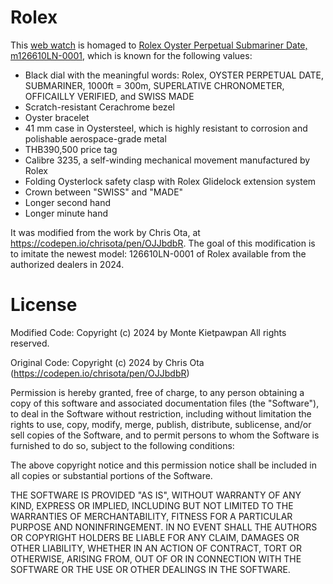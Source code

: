 # Rolex
This [web watch](https://kietpawpan.github.io/Rolex/) is homaged to [Rolex Oyster Perpetual Submariner Date, m126610LN-0001](https://www.rolex.com/watches/submariner/m126610ln-0001), which is known for the following values:
- Black dial with the meaningful words: Rolex, OYSTER PERPETUAL DATE, SUBMARINER, 1000ft = 300m, SUPERLATIVE CHRONOMETER, OFFICAILLY VERIFIED, and SWISS MADE 
- Scratch-resistant Cerachrome bezel
- Oyster bracelet
- 41 mm case in Oystersteel, which is highly resistant to corrosion and polishable aerospace-grade metal
- THB390,500 price tag
- Calibre 3235, a self-winding mechanical movement manufactured by Rolex
- Folding Oysterlock safety clasp with Rolex Glidelock extension system
- Crown between "SWISS" and "MADE"
- Longer second hand
- Longer minute hand

It was modified from the work by Chris Ota, at https://codepen.io/chrisota/pen/OJJbdbR. The goal of this modification is to imitate the newest model: 126610LN-0001 of Rolex available from the authorized dealers in 2024. 

# License
Modified Code:
Copyright (c) 2024 by Monte Kietpawpan
All rights reserved.

Original Code:
Copyright (c) 2024 by Chris Ota (https://codepen.io/chrisota/pen/OJJbdbR)

Permission is hereby granted, free of charge, to any person obtaining a copy of this software and associated documentation files (the "Software"), to deal in the Software without restriction, including without limitation the rights to use, copy, modify, merge, publish, distribute, sublicense, and/or sell copies of the Software, and to permit persons to whom the Software is furnished to do so, subject to the following conditions:

The above copyright notice and this permission notice shall be included in all copies or substantial portions of the Software.

THE SOFTWARE IS PROVIDED "AS IS", WITHOUT WARRANTY OF ANY KIND, EXPRESS OR IMPLIED, INCLUDING BUT NOT LIMITED TO THE WARRANTIES OF MERCHANTABILITY, FITNESS FOR A PARTICULAR PURPOSE AND NONINFRINGEMENT. IN NO EVENT SHALL THE AUTHORS OR COPYRIGHT HOLDERS BE LIABLE FOR ANY CLAIM, DAMAGES OR OTHER LIABILITY, WHETHER IN AN ACTION OF CONTRACT, TORT OR OTHERWISE, ARISING FROM, OUT OF OR IN CONNECTION WITH THE SOFTWARE OR THE USE OR OTHER DEALINGS IN THE SOFTWARE.
